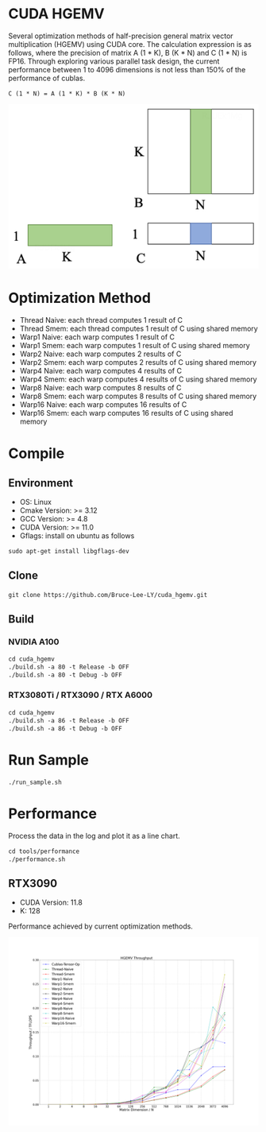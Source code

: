 # CUDA HGEMV
Several optimization methods of half-precision general matrix vector multiplication (HGEMV) using CUDA core. The calculation expression is as follows, where the precision of matrix A (1 * K), B (K * N) and C (1 * N) is FP16. Through exploring various parallel task design, the current performance between 1 to 4096 dimensions is not less than 150% of the performance of cublas.
```
C (1 * N) = A (1 * K) * B (K * N)
```

![hgemv](./media/images/hgemv.png)

# Optimization Method
- Thread Naive: each thread computes 1 result of C
- Thread Smem: each thread computes 1 result of C using shared memory
- Warp1 Naive: each warp computes 1 result of C
- Warp1 Smem: each warp computes 1 result of C using shared memory
- Warp2 Naive: each warp computes 2 results of C
- Warp2 Smem: each warp computes 2 results of C using shared memory
- Warp4 Naive: each warp computes 4 results of C
- Warp4 Smem: each warp computes 4 results of C using shared memory
- Warp8 Naive: each warp computes 8 results of C
- Warp8 Smem: each warp computes 8 results of C using shared memory
- Warp16 Naive: each warp computes 16 results of C
- Warp16 Smem: each warp computes 16 results of C using shared memory

# Compile
## Environment
- OS: Linux
- Cmake Version: >= 3.12
- GCC Version: >= 4.8
- CUDA Version: >= 11.0
- Gflags: install on ubuntu as follows
```
sudo apt-get install libgflags-dev
```

## Clone
```
git clone https://github.com/Bruce-Lee-LY/cuda_hgemv.git
```

## Build
### NVIDIA A100
```
cd cuda_hgemv
./build.sh -a 80 -t Release -b OFF
./build.sh -a 80 -t Debug -b OFF
```

### RTX3080Ti / RTX3090 / RTX A6000
```
cd cuda_hgemv
./build.sh -a 86 -t Release -b OFF
./build.sh -a 86 -t Debug -b OFF
```

# Run Sample
```
./run_sample.sh
```

# Performance
Process the data in the log and plot it as a line chart.

```
cd tools/performance
./performance.sh
```

## RTX3090
- CUDA Version: 11.8
- K: 128

Performance achieved by current optimization methods.

![throughput](./performance/RTX3090/throughput.png)
